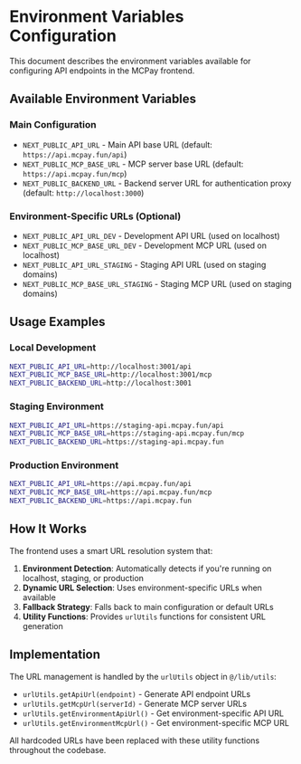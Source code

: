 # Environment Variables Configuration

This document describes the environment variables available for configuring API endpoints in the MCPay frontend.

## Available Environment Variables

### Main Configuration

- `NEXT_PUBLIC_API_URL` - Main API base URL (default: `https://api.mcpay.fun/api`)
- `NEXT_PUBLIC_MCP_BASE_URL` - MCP server base URL (default: `https://api.mcpay.fun/mcp`)
- `NEXT_PUBLIC_BACKEND_URL` - Backend server URL for authentication proxy (default: `http://localhost:3000`)

### Environment-Specific URLs (Optional)

- `NEXT_PUBLIC_API_URL_DEV` - Development API URL (used on localhost)
- `NEXT_PUBLIC_MCP_BASE_URL_DEV` - Development MCP URL (used on localhost)
- `NEXT_PUBLIC_API_URL_STAGING` - Staging API URL (used on staging domains)
- `NEXT_PUBLIC_MCP_BASE_URL_STAGING` - Staging MCP URL (used on staging domains)

## Usage Examples

### Local Development
```bash
NEXT_PUBLIC_API_URL=http://localhost:3001/api
NEXT_PUBLIC_MCP_BASE_URL=http://localhost:3001/mcp
NEXT_PUBLIC_BACKEND_URL=http://localhost:3001
```

### Staging Environment
```bash
NEXT_PUBLIC_API_URL=https://staging-api.mcpay.fun/api
NEXT_PUBLIC_MCP_BASE_URL=https://staging-api.mcpay.fun/mcp
NEXT_PUBLIC_BACKEND_URL=https://staging-api.mcpay.fun
```

### Production Environment
```bash
NEXT_PUBLIC_API_URL=https://api.mcpay.fun/api
NEXT_PUBLIC_MCP_BASE_URL=https://api.mcpay.fun/mcp
NEXT_PUBLIC_BACKEND_URL=https://api.mcpay.fun
```

## How It Works

The frontend uses a smart URL resolution system that:

1. **Environment Detection**: Automatically detects if you're running on localhost, staging, or production
2. **Dynamic URL Selection**: Uses environment-specific URLs when available
3. **Fallback Strategy**: Falls back to main configuration or default URLs
4. **Utility Functions**: Provides `urlUtils` functions for consistent URL generation

## Implementation

The URL management is handled by the `urlUtils` object in `@/lib/utils`:

- `urlUtils.getApiUrl(endpoint)` - Generate API endpoint URLs
- `urlUtils.getMcpUrl(serverId)` - Generate MCP server URLs
- `urlUtils.getEnvironmentApiUrl()` - Get environment-specific API URL
- `urlUtils.getEnvironmentMcpUrl()` - Get environment-specific MCP URL

All hardcoded URLs have been replaced with these utility functions throughout the codebase. 